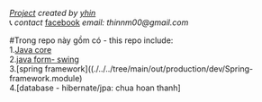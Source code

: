 _[Project](https://github.com/nguyenmanhthinbsl/JavaLearning)_ _created by_ _[yhin](https://github.com/nguyenmanhthinbsl)_ </br>
:telephone_receiver: _contact_ [facebook](facebook.com/nguyenmanhthinn) _email: thinnm00@gmail.com_ </br>

#Trong repo này gồm có - this repo include: </br>
    1.[Java core](./../../tree/main/out/production/dev/Tutorial) </br>
    2.[java form- swing](./../../tree/main/out/production/dev/Swing)</br>
    3.[spring framework]((./../../tree/main/out/production/dev/Spring-framework.module)</br>
    4.[database - hibernate/jpa: chua hoan thanh] </br>